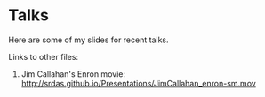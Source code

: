 # Talks

Here are some of my slides for recent talks. 

Links to other files:

1. Jim Callahan's Enron movie: http://srdas.github.io/Presentations/JimCallahan_enron-sm.mov

